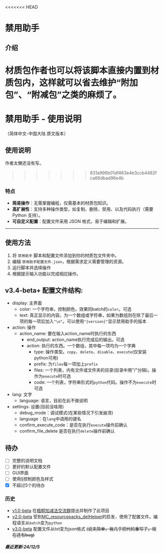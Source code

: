 <<<<<<< HEAD
# 禁用助手

## 介绍
材质包作者也可以将该脚本直接内置到材质包内，这样就可以省去维护“附加包”、“附减包”之类的麻烦了。
=======
# 禁用助手 - 使用说明
（简体中文-中国大陆 原文版本）
## 使用说明
  作者太懒还没有写。
>>>>>>> 831a996b01df463e4e3ccb4482fca66dbad96e4b

### 特点

- **简易操作**：无需掌握编程，仅需基本的材质包知识。
- **高扩展性**：支持多种操作类型，如复制、删除、禁用、以及代码执行（需要 Python 支持）。
- **可自定义配置**：配置文件采用 JSON 格式，易于编辑和扩展。	

---

## 使用方法
1. 将 `禁用助手` 脚本和配置文件添加到你的材质包文件夹中。
2. 编辑 `禁用助手配置文件.json`，根据需求定义需要管理的资源。
3. 运行脚本并选择操作
4. 根据提示输入功能以完成相应操作。

## v3.4-beta+ 配置文件结构:

- display: 主界面
  - color: 一个字符串，控制颜色，效果同batch的`color`。可选
  - text: 真正显示的内容。为一个数组或字符串，如果为数组则在除了最后一项的每一项后加入`"\n"`。可以使用`"{version}"`显示禁用助手的版本
- action: 操作
  - action_name: 要在输入action_name时执行的东西
    - end_output: action_name执行完成后的输出。可选
    - action: 执行的东西。一个数组，其中每一项均为一个字典
        - type: 操作类型。`copy`、`delete`、`disable`、`execute`(仅安装python可用)
        - prefix: 为`files`每一项加上`prefix`
        - files: 一个列表，内有文件或文件夹的目录(目录中用"/"分隔)。操作为`execute`时可选
        - code: 一个列表，字符串形式的`python`代码。操作不为`execute`时可选
- lang: 文字
  - language: 语言，目前在此不做说明
- settings: 设置(目前没啥用)
  - debug_mode：调试模式(在某些情况下引发崩溃)
  - language：在`lang`中调用的键名
  - confirm_execute_code：是否在执行`execute`操作前确认
  - confirm_file_delete 是否在执行`delete`操作前确认

## 待办

- [ ] 完整的说明文档
- [ ] 更好的默认配置文件
- [ ] GUI界面
- [ ] 使用§控制颜色及样式
- [x] 不超过5个的待办

### 历史

- [v1.0-beta][v1.0-beta] 在[梧桐加减法交流群](https://pd.qq.com/s/1d83nni17)提出并制作了此项目
- [v2.0-beta][v2.0-beta] 受到[MC_resourcepacks_delHelper][MC_resourcepacks_delHelper]的启发，使用了配置文件。编程语言从`batch`变为`python`
- [v3.0-beta][v3.0-beta] 配置文件从txt变为json格式 ~~(说来简单，我几乎把代码重写了，现在还有bug)~~

[v1.0-beta]: https://github.com/LIBPS/Disable_Helper "被作者不小心删了"
[v2.0-beta]: https://github.com/LIBPS/Disable_Helper/releases/tag/Beta "v2.0-beta项目链接"
[v3.0-beta]: https://github.com/LIBPS/Disable_Helper/releases/tag/v3.3.2-beta "v3.0-beta项目链接"

[MC_resourcepacks_delHelper]: https://github.com/Immortal-Sty/MC_resourcepacks_delHelper "一个v1.0-beta的改版"

##### 最近更新:24/12/5